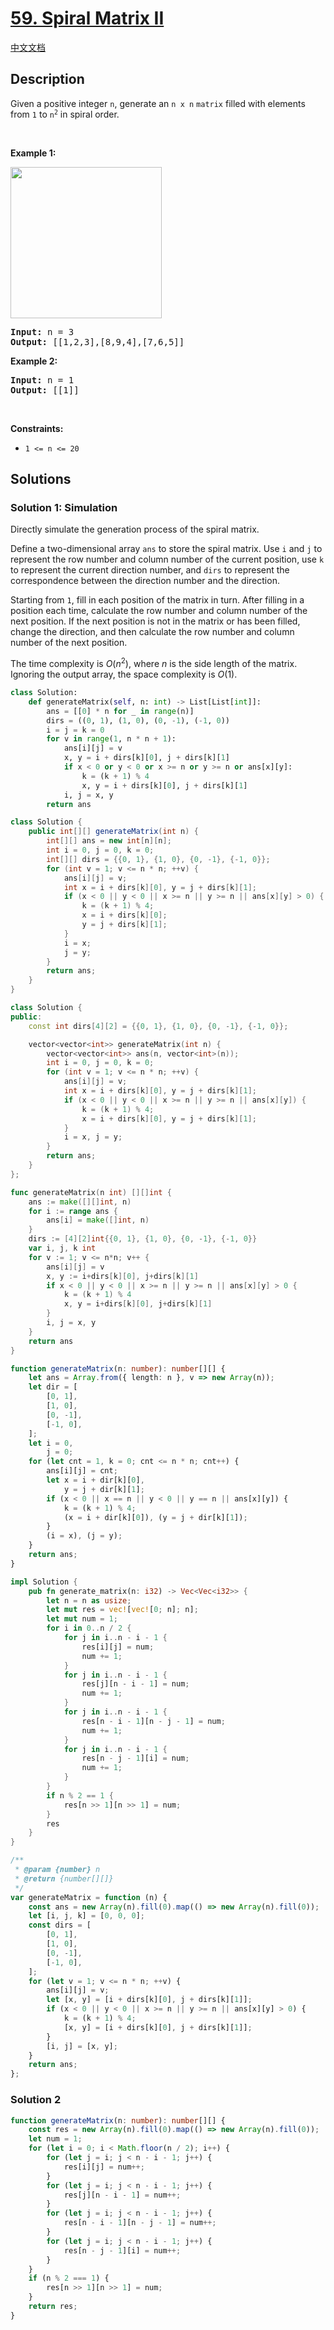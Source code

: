 # [59. Spiral Matrix II](https://leetcode.com/problems/spiral-matrix-ii)

[中文文档](./solution/0000-0099/0059.Spiral%20Matrix%20II/README.md)

<!-- tags:Array,Matrix,Simulation -->

## Description

<p>Given a positive integer <code>n</code>, generate an <code>n x n</code> <code>matrix</code> filled with elements from <code>1</code> to <code>n<sup>2</sup></code> in spiral order.</p>

<p>&nbsp;</p>
<p><strong class="example">Example 1:</strong></p>
<img alt="" src="./images/spiraln.jpg" style="width: 242px; height: 242px;" />
<pre>
<strong>Input:</strong> n = 3
<strong>Output:</strong> [[1,2,3],[8,9,4],[7,6,5]]
</pre>

<p><strong class="example">Example 2:</strong></p>

<pre>
<strong>Input:</strong> n = 1
<strong>Output:</strong> [[1]]
</pre>

<p>&nbsp;</p>
<p><strong>Constraints:</strong></p>

<ul>
	<li><code>1 &lt;= n &lt;= 20</code></li>
</ul>

## Solutions

### Solution 1: Simulation

Directly simulate the generation process of the spiral matrix.

Define a two-dimensional array `ans` to store the spiral matrix. Use `i` and `j` to represent the row number and column number of the current position, use `k` to represent the current direction number, and `dirs` to represent the correspondence between the direction number and the direction.

Starting from `1`, fill in each position of the matrix in turn. After filling in a position each time, calculate the row number and column number of the next position. If the next position is not in the matrix or has been filled, change the direction, and then calculate the row number and column number of the next position.

The time complexity is $O(n^2)$, where $n$ is the side length of the matrix. Ignoring the output array, the space complexity is $O(1)$.

<!-- tabs:start -->

```python
class Solution:
    def generateMatrix(self, n: int) -> List[List[int]]:
        ans = [[0] * n for _ in range(n)]
        dirs = ((0, 1), (1, 0), (0, -1), (-1, 0))
        i = j = k = 0
        for v in range(1, n * n + 1):
            ans[i][j] = v
            x, y = i + dirs[k][0], j + dirs[k][1]
            if x < 0 or y < 0 or x >= n or y >= n or ans[x][y]:
                k = (k + 1) % 4
                x, y = i + dirs[k][0], j + dirs[k][1]
            i, j = x, y
        return ans
```

```java
class Solution {
    public int[][] generateMatrix(int n) {
        int[][] ans = new int[n][n];
        int i = 0, j = 0, k = 0;
        int[][] dirs = {{0, 1}, {1, 0}, {0, -1}, {-1, 0}};
        for (int v = 1; v <= n * n; ++v) {
            ans[i][j] = v;
            int x = i + dirs[k][0], y = j + dirs[k][1];
            if (x < 0 || y < 0 || x >= n || y >= n || ans[x][y] > 0) {
                k = (k + 1) % 4;
                x = i + dirs[k][0];
                y = j + dirs[k][1];
            }
            i = x;
            j = y;
        }
        return ans;
    }
}
```

```cpp
class Solution {
public:
    const int dirs[4][2] = {{0, 1}, {1, 0}, {0, -1}, {-1, 0}};

    vector<vector<int>> generateMatrix(int n) {
        vector<vector<int>> ans(n, vector<int>(n));
        int i = 0, j = 0, k = 0;
        for (int v = 1; v <= n * n; ++v) {
            ans[i][j] = v;
            int x = i + dirs[k][0], y = j + dirs[k][1];
            if (x < 0 || y < 0 || x >= n || y >= n || ans[x][y]) {
                k = (k + 1) % 4;
                x = i + dirs[k][0], y = j + dirs[k][1];
            }
            i = x, j = y;
        }
        return ans;
    }
};
```

```go
func generateMatrix(n int) [][]int {
	ans := make([][]int, n)
	for i := range ans {
		ans[i] = make([]int, n)
	}
	dirs := [4][2]int{{0, 1}, {1, 0}, {0, -1}, {-1, 0}}
	var i, j, k int
	for v := 1; v <= n*n; v++ {
		ans[i][j] = v
		x, y := i+dirs[k][0], j+dirs[k][1]
		if x < 0 || y < 0 || x >= n || y >= n || ans[x][y] > 0 {
			k = (k + 1) % 4
			x, y = i+dirs[k][0], j+dirs[k][1]
		}
		i, j = x, y
	}
	return ans
}
```

```ts
function generateMatrix(n: number): number[][] {
    let ans = Array.from({ length: n }, v => new Array(n));
    let dir = [
        [0, 1],
        [1, 0],
        [0, -1],
        [-1, 0],
    ];
    let i = 0,
        j = 0;
    for (let cnt = 1, k = 0; cnt <= n * n; cnt++) {
        ans[i][j] = cnt;
        let x = i + dir[k][0],
            y = j + dir[k][1];
        if (x < 0 || x == n || y < 0 || y == n || ans[x][y]) {
            k = (k + 1) % 4;
            (x = i + dir[k][0]), (y = j + dir[k][1]);
        }
        (i = x), (j = y);
    }
    return ans;
}
```

```rust
impl Solution {
    pub fn generate_matrix(n: i32) -> Vec<Vec<i32>> {
        let n = n as usize;
        let mut res = vec![vec![0; n]; n];
        let mut num = 1;
        for i in 0..n / 2 {
            for j in i..n - i - 1 {
                res[i][j] = num;
                num += 1;
            }
            for j in i..n - i - 1 {
                res[j][n - i - 1] = num;
                num += 1;
            }
            for j in i..n - i - 1 {
                res[n - i - 1][n - j - 1] = num;
                num += 1;
            }
            for j in i..n - i - 1 {
                res[n - j - 1][i] = num;
                num += 1;
            }
        }
        if n % 2 == 1 {
            res[n >> 1][n >> 1] = num;
        }
        res
    }
}
```

```js
/**
 * @param {number} n
 * @return {number[][]}
 */
var generateMatrix = function (n) {
    const ans = new Array(n).fill(0).map(() => new Array(n).fill(0));
    let [i, j, k] = [0, 0, 0];
    const dirs = [
        [0, 1],
        [1, 0],
        [0, -1],
        [-1, 0],
    ];
    for (let v = 1; v <= n * n; ++v) {
        ans[i][j] = v;
        let [x, y] = [i + dirs[k][0], j + dirs[k][1]];
        if (x < 0 || y < 0 || x >= n || y >= n || ans[x][y] > 0) {
            k = (k + 1) % 4;
            [x, y] = [i + dirs[k][0], j + dirs[k][1]];
        }
        [i, j] = [x, y];
    }
    return ans;
};
```

<!-- tabs:end -->

### Solution 2

<!-- tabs:start -->

```ts
function generateMatrix(n: number): number[][] {
    const res = new Array(n).fill(0).map(() => new Array(n).fill(0));
    let num = 1;
    for (let i = 0; i < Math.floor(n / 2); i++) {
        for (let j = i; j < n - i - 1; j++) {
            res[i][j] = num++;
        }
        for (let j = i; j < n - i - 1; j++) {
            res[j][n - i - 1] = num++;
        }
        for (let j = i; j < n - i - 1; j++) {
            res[n - i - 1][n - j - 1] = num++;
        }
        for (let j = i; j < n - i - 1; j++) {
            res[n - j - 1][i] = num++;
        }
    }
    if (n % 2 === 1) {
        res[n >> 1][n >> 1] = num;
    }
    return res;
}
```

<!-- tabs:end -->

<!-- end -->
